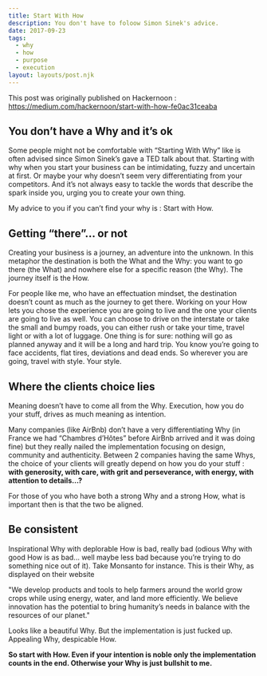 ```yaml
---
title: Start With How
description: You don't have to foloow Simon Sinek's advice.
date: 2017-09-23
tags:
  - why
  - how
  - purpose
  - execution
layout: layouts/post.njk
---
```

This post was originally published on Hackernoon : https://medium.com/hackernoon/start-with-how-fe0ac31ceaba

## You don’t have a Why and it’s ok
Some people might not be comfortable with “Starting With Why” like is often advised since Simon Sinek’s gave a TED talk about that. Starting with why when you start your business can be intimidating, fuzzy and uncertain at first. Or maybe your why doesn’t seem very differentiating from your competitors. And it’s not always easy to tackle the words that describe the spark inside you, urging you to create your own thing.

My advice to you if you can’t find your why is : Start with How.

## Getting “there”… or not
Creating your business is a journey, an adventure into the unknown. In this metaphor the destination is both the What and the Why: you want to go there (the What) and nowhere else for a specific reason (the Why). The journey itself is the How.

For people like me, who have an effectuation mindset, the destination doesn’t count as much as the journey to get there. Working on your How lets you chose the experience you are going to live and the one your clients are going to live as well. You can choose to drive on the interstate or take the small and bumpy roads, you can either rush or take your time, travel light or with a lot of luggage. One thing is for sure: nothing will go as planned anyway and it will be a long and hard trip. You know you’re going to face accidents, flat tires, deviations and dead ends. So wherever you are going, travel with style. Your style.

## Where the clients choice lies
Meaning doesn’t have to come all from the Why. Execution, how you do your stuff, drives as much meaning as intention.

Many companies (like AirBnb) don’t have a very differentiating Why (in France we had “Chambres d’Hôtes” before AirBnb arrived and it was doing fine) but they really nailed the implementation focusing on design, community and authenticity. Between 2 companies having the same Whys, the choice of your clients will greatly depend on how you do your stuff : **with generosity, with care, with grit and perseverance, with energy, with attention to details…?**

For those of you who have both a strong Why and a strong How, what is important then is that the two be aligned.

## Be consistent
Inspirational Why with deplorable How is bad, really bad (odious Why with good How is as bad... well maybe less bad because you’re trying to do something nice out of it). Take Monsanto for instance. This is their Why, as displayed on their website

"We develop products and tools to help farmers around the world grow crops while using energy, water, and land more efficiently. We believe innovation has the potential to bring humanity’s needs in balance with the resources of our planet."

Looks like a beautiful Why. But the implementation is just fucked up. Appealing Why, despicable How.

**So start with How. Even if your intention is noble only the implementation counts in the end. Otherwise your Why is just bullshit to me.** 
